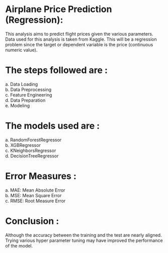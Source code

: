 # Airplane Price Prediction (Regression): 
This analysis aims to predict flight prices given the various parameters. Data used for this analysis is taken from Kaggle. This will be a regression problem since the target or dependent variable is the price (continuous numeric value). 

# The steps followed are : 
a. Data Loading 
<br/>
b. Data Preprocessing 
<br/>
c. Feature Engineering
<br/>
d. Data Preparation 
<br/>
e. Modeling

# The models used are : 
a. RandomForestRegressor
<br/>
b. XGBRegressor
<br/>
c. KNeighborsRegressor
<br/>
d. DecisionTreeRegressor

# Error Measures : 
a. MAE: Mean Absolute Error 
<br/>
b. MSE: Mean Square Error 
<br/>
c. RMSE: Root Measure Error 

# Conclusion :
Although the accuracy between the training and the test are nearly aligned. Trying various hyper parameter tuning may have improved the performance of the model. 

